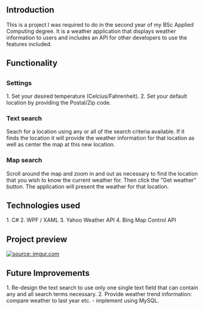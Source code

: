 <h2>Introduction</h2>
This is a project I was required to do in the second year of my BSc Applied Computing degree. It is a weather application that displays weather information to users and includes an API for other developers to use the features included.

<h2>Functionality<h2>
<h3>Settings</h3>
1. Set your desired temperature (Celcius/Fahrenheit).
2. Set your default location by providing the Postal/Zip code.

<h3>Text search</h3>
Seach for a location using any or all of the search criteria available. If it finds the location it will provide the weather information for that location as well as center the map at this new location.

<h3>Map search</h3>
Scroll around the map and zoom in and out as necessary to find the location that you wish to know the current weather for. Then click the "Get weather" button. The application will present the weather for that location.

<h2>Technologies used</h2>
1. C#
2. WPF / XAML
3. Yahoo Weather API
4. Bing Map Control API

<h2>Project preview</h2>
<a href="http://imgur.com/M2G2Hc9"><img src="http://i.imgur.com/M2G2Hc9.png" title="source: imgur.com" /></a>

<h2>Future Improvements</h2>
1. Re-design the text search to use only one single text field that can contain any and all search terms necessary.
2. Provide weather trend information: compare weather to last year etc. - implement using MySQL.
